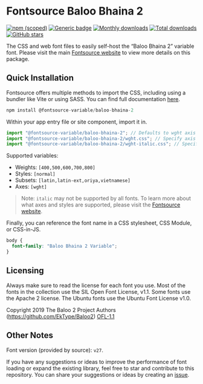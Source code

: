 # Fontsource Baloo Bhaina 2

[![npm (scoped)](https://img.shields.io/npm/v/@fontsource-variable/baloo-bhaina-2?color=brightgreen)](https://www.npmjs.com/package/@fontsource-variable/baloo-bhaina-2) [![Generic badge](https://img.shields.io/badge/fontsource-passing-brightgreen)](https://github.com/fontsource/fontsource) [![Monthly downloads](https://badgen.net/npm/dm/@fontsource-variable/baloo-bhaina-2)](https://github.com/fontsource/fontsource) [![Total downloads](https://badgen.net/npm/dt/@fontsource-variable/baloo-bhaina-2)](https://github.com/fontsource/fontsource) [![GitHub stars](https://img.shields.io/github/stars/fontsource/fontsource.svg?style=social&label=Star)](https://github.com/fontsource/fontsource/stargazers)

The CSS and web font files to easily self-host the “Baloo Bhaina 2” variable font. Please visit the main [Fontsource website](https://fontsource.org/fonts/baloo-bhaina-2) to view more details on this package.

## Quick Installation

Fontsource offers multiple methods to import the CSS, including using a bundler like Vite or using SASS. You can find full documentation [here](https://fontsource.org/docs/getting-started/introduction).

```javascript
npm install @fontsource-variable/baloo-bhaina-2
```

Within your app entry file or site component, import it in.

```javascript
import "@fontsource-variable/baloo-bhaina-2"; // Defaults to wght axis
import "@fontsource-variable/baloo-bhaina-2/wght.css"; // Specify axis
import "@fontsource-variable/baloo-bhaina-2/wght-italic.css"; // Specify axis and style
```

Supported variables:
- Weights: `[400,500,600,700,800]`
- Styles: `[normal]`
- Subsets: `[latin,latin-ext,oriya,vietnamese]`
- Axes: `[wght]`

> Note: `italic` may not be supported by all fonts. To learn more about what axes and styles are supported, please visit the [Fontsource website](https://fontsource.org/fonts/baloo-bhaina-2).

Finally, you can reference the font name in a CSS stylesheet, CSS Module, or CSS-in-JS.

```css
body {
  font-family: "Baloo Bhaina 2 Variable";
}
```

## Licensing
Always make sure to read the license for each font you use. Most of the fonts in the collection use the SIL Open Font License, v1.1. Some fonts use the Apache 2 license. The Ubuntu fonts use the Ubuntu Font License v1.0.

Copyright 2019 The Baloo 2 Project Authors (https://github.com/EkType/Baloo2)
[OFL-1.1](https://openfontlicense.org)

## Other Notes
Font version (provided by source): `v27`.

If you have any suggestions or ideas to improve the performance of font loading or expand the existing library, feel free to star and contribute to this repository. You can share your suggestions or ideas by creating an [issue](https://github.com/fontsource/fontsource/issues).
